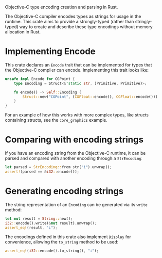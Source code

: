 Objective-C type encoding creation and parsing in Rust.

The Objective-C compiler encodes types as strings for usage in the runtime.
This crate aims to provide a strongly-typed (rather than stringly-typed) way
to create and describe these type encodings without memory allocation in Rust.

# Implementing Encode

This crate declares an `Encode` trait that can be implemented for types that
the Objective-C compiler can encode. Implementing this trait looks like:

``` rust
unsafe impl Encode for CGPoint {
    type Encoding = Struct<&'static str, (Primitive, Primitive)>;

    fn encode() -> Self::Encoding {
        Struct::new("CGPoint", (CGFloat::encode(), CGFloat::encode()))
    }
}
```

For an example of how this works with more complex types, like structs
containing structs, see the `core_graphics` example.

# Comparing with encoding strings

If you have an encoding string from the Objective-C runtime, it can be parsed
and compared with another encoding through a `StrEncoding`:

``` rust
let parsed = StrEncoding::from_str("i").unwrap();
assert!(parsed == &i32::encode());
```

# Generating encoding strings

The string representation of an `Encoding` can be generated via its `write`
method:

``` rust
let mut result = String::new();
i32::encode().write(&mut result).unwrap();
assert_eq!(result, "i");
```

The encodings defined in this crate also implement `Display` for convenience,
allowing the `to_string` method to be used:

``` rust
assert_eq!(i32::encode().to_string(), "i");
```
